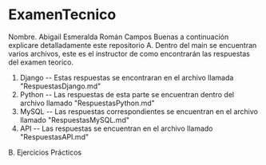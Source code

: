 
# ExamenTecnico
Nombre. Abigail Esmeralda Román Campos
Buenas a continuación explicare detalladamente este repositorio
A. Dentro del main se encuentran varios archivos, este es el instructor de como encontrarán las respuestas del examen teorico.
   1. Django  -- Estas respuestas se encontraran en el archivo llamada "RespuestasDjango.md"
   2. Python  -- Las respuestas de esta parte se encuentran dentro del archivo llamado "RespuestasPython.md"
   3. MySQL -- Las respuestas correspondientes se encuentran en el archivo llamado "RespuestasMySQL.md"
   4. API -- Las respuestas se encuentran en el archivo llamado "RespuestasAPI.md"

B.  Ejercicios Prácticos
